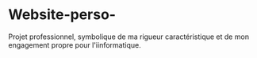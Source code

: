 # Website-perso-
Projet professionnel, symbolique de ma rigueur caractéristique et de mon engagement propre pour l'iinformatique.

